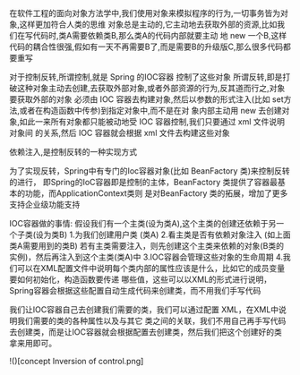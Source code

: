 在软件工程的面向对象方法学中,我们使用对象来模拟程序的行为,一切事务皆为对象,这样更加符合人类的思维
对象总是主动的,它主动地去获取外部的资源,比如我们在写代码时,类A需要依赖类B,那么类A的代码内部就要主动
地 new 一个B,这样代码的耦合性很强,假如有一天不再需要B了,而是需要B的升级版C,那么很多代码都要重写

对于控制反转,所谓控制,就是 Spring 的IOC容器 控制了这些对象
所谓反转,即是打破这种对象主动去创建,去获取外部对象,或者外部资源的行为,反其道而行之,对象要获取外部的对象
必须由 IOC 容器去构建对象,然后以参数的形式注入(比如 set方法,或者在构造函数中传参)到指定对象中,而不是在对
象内部主动用 new 去创建对象,如此一来所有对象都只能被动地受 IOC 容器控制,我们只要通过 xml 文件说明对象间
的关系,然后 IOC 容器就会根据 xml 文件去构建这些对象

依赖注入,是控制反转的一种实现方式

为了实现反转，Spring中有专门的Ioc容器对象(比如 BeanFactory 类)来控制反转的进行，
即Spring的IoC容器即是控制的主体，BeanFactory 类提供了容器最基本的功能，而ApplicationContext类则
是对BeanFactory 类的拓展，增加了更多支持企业级功能支持 

IOC容器做的事情: 假设我们有一个主类(设为类A),这个主类的创建还依赖于另一个子类(设为类B)
1.为我们创建用户类 (类A)
2.看主类是否有依赖对象注入 (如上面类A需要用到的类B)
  若有主类需要注入，则先创建这个主类来依赖的对象(B类的实例)，然后再注入到这个主类(类A)中
3.IOC容器会管理这些对象的生命周期
4.我们可以在XML配置文件中说明每个类内部的属性应该是什么，比如它的成员变量要如何初始化，构造函数要传递
哪些值，这些可以以XML的形式进行说明，Spring容器会根据这些配置自动生成代码来创建类，而不用我们手写代码


我们让IOC容器自己去创建我们需要的类，我们可以通过配置 XML，在XML中说明我们需要的类的各种属性以及与其它
类之间的关联，我们不用自己再手写代码去创建类，而是让IOC容器就会根据配置去创建类，然后我们把这个创建好的类
拿来用即可。  

!()[concept Inversion of control.png]  
